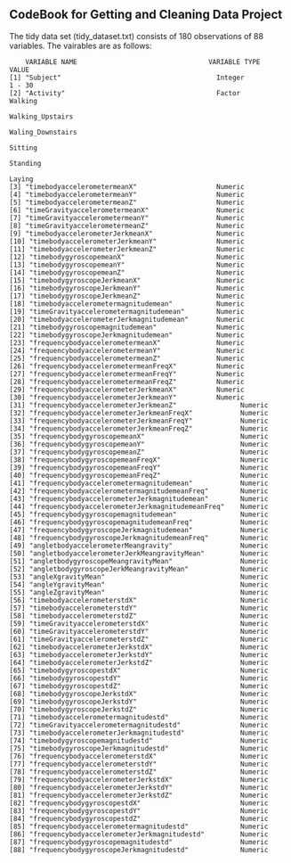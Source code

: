 ## CodeBook for Getting and Cleaning Data Project

The tidy data set (tidy_dataset.txt) consists of 180 observations of 88 variables.
The vairables are as follows:


        VARIABLE NAME                                 VARIABLE TYPE               VALUE                                  
    [1] "Subject"                                       Integer                   1 - 30   
    [2] "Activity"                                      Factor                    Walking
                                                                                  Walking_Upstairs
                                                                                  Waling_Downstairs
                                                                                  Sitting
                                                                                  Standing
                                                                                  Laying
    [3] "timebodyaccelerometermeanX"                    Numeric                     
    [4] "timebodyaccelerometermeanY"                    Numeric
    [5] "timebodyaccelerometermeanZ"                    Numeric 
    [6] "timeGravityaccelerometermeanX"                 Numeric 
    [7] "timeGravityaccelerometermeanY"                 Numeric 
    [8] "timeGravityaccelerometermeanZ"                 Numeric 
    [9] "timebodyaccelerometerJerkmeanX"                Numeric 
    [10] "timebodyaccelerometerJerkmeanY"               Numeric  
    [11] "timebodyaccelerometerJerkmeanZ"               Numeric  
    [12] "timebodygyroscopemeanX"                       Numeric  
    [13] "timebodygyroscopemeanY"                       Numeric  
    [14] "timebodygyroscopemeanZ"                       Numeric  
    [15] "timebodygyroscopeJerkmeanX"                   Numeric  
    [16] "timebodygyroscopeJerkmeanY"                   Numeric  
    [17] "timebodygyroscopeJerkmeanZ"                   Numeric  
    [18] "timebodyaccelerometermagnitudemean"           Numeric  
    [19] "timeGravityaccelerometermagnitudemean"        Numeric  
    [20] "timebodyaccelerometerJerkmagnitudemean"       Numeric  
    [21] "timebodygyroscopemagnitudemean"               Numeric  
    [22] "timebodygyroscopeJerkmagnitudemean"           Numeric  
    [23] "frequencybodyaccelerometermeanX"              Numeric  
    [24] "frequencybodyaccelerometermeanY"              Numeric  
    [25] "frequencybodyaccelerometermeanZ"              Numeric  
    [26] "frequencybodyaccelerometermeanFreqX"          Numeric  
    [27] "frequencybodyaccelerometermeanFreqY"          Numeric  
    [28] "frequencybodyaccelerometermeanFreqZ"          Numeric  
    [29] "frequencybodyaccelerometerJerkmeanX"          Numeric  
    [30] "frequencybodyaccelerometerJerkmeanY"          Numeric  
    [31] "frequencybodyaccelerometerJerkmeanZ"                Numeric  
    [32] "frequencybodyaccelerometerJerkmeanFreqX"            Numeric  
    [33] "frequencybodyaccelerometerJerkmeanFreqY"            Numeric  
    [34] "frequencybodyaccelerometerJerkmeanFreqZ"            Numeric  
    [35] "frequencybodygyroscopemeanX"                        Numeric  
    [36] "frequencybodygyroscopemeanY"                        Numeric  
    [37] "frequencybodygyroscopemeanZ"                        Numeric  
    [38] "frequencybodygyroscopemeanFreqX"                    Numeric  
    [39] "frequencybodygyroscopemeanFreqY"                    Numeric  
    [40] "frequencybodygyroscopemeanFreqZ"                    Numeric  
    [41] "frequencybodyaccelerometermagnitudemean"            Numeric  
    [42] "frequencybodyaccelerometermagnitudemeanFreq"        Numeric  
    [43] "frequencybodyaccelerometerJerkmagnitudemean"        Numeric  
    [44] "frequencybodyaccelerometerJerkmagnitudemeanFreq"    Numeric
    [45] "frequencybodygyroscopemagnitudemean"                Numeric
    [46] "frequencybodygyroscopemagnitudemeanFreq"            Numeric
    [47] "frequencybodygyroscopeJerkmagnitudemean"            Numeric
    [48] "frequencybodygyroscopeJerkmagnitudemeanFreq"        Numeric
    [49] "angletbodyaccelerometerMeangravity"                 Numeric
    [50] "angletbodyaccelerometerJerkMeangravityMean"         Numeric  
    [51] "angletbodygyroscopeMeangravityMean"                 Numeric
    [52] "angletbodygyroscopeJerkMeangravityMean"             Numeric
    [53] "angleXgravityMean"                                  Numeric
    [54] "angleYgravityMean"                                  Numeric
    [55] "angleZgravityMean"                                  Numeric
    [56] "timebodyaccelerometerstdX"                          Numeric
    [57] "timebodyaccelerometerstdY"                          Numeric
    [58] "timebodyaccelerometerstdZ"                          Numeric
    [59] "timeGravityaccelerometerstdX"                       Numeric
    [60] "timeGravityaccelerometerstdY"                       Numeric
    [61] "timeGravityaccelerometerstdZ"                       Numeric
    [62] "timebodyaccelerometerJerkstdX"                      Numeric
    [63] "timebodyaccelerometerJerkstdY"                      Numeric
    [64] "timebodyaccelerometerJerkstdZ"                      Numeric
    [65] "timebodygyroscopestdX"                              Numeric
    [66] "timebodygyroscopestdY"                              Numeric
    [67] "timebodygyroscopestdZ"                              Numeric
    [68] "timebodygyroscopeJerkstdX"                          Numeric
    [69] "timebodygyroscopeJerkstdY"                          Numeric
    [70] "timebodygyroscopeJerkstdZ"                          Numeric
    [71] "timebodyaccelerometermagnitudestd"                  Numeric
    [72] "timeGravityaccelerometermagnitudestd"               Numeric
    [73] "timebodyaccelerometerJerkmagnitudestd"              Numeric
    [74] "timebodygyroscopemagnitudestd"                      Numeric
    [75] "timebodygyroscopeJerkmagnitudestd"                  Numeric 
    [76] "frequencybodyaccelerometerstdX"                     Numeric
    [77] "frequencybodyaccelerometerstdY"                     Numeric
    [78] "frequencybodyaccelerometerstdZ"                     Numeric
    [79] "frequencybodyaccelerometerJerkstdX"                 Numeric
    [80] "frequencybodyaccelerometerJerkstdY"                 Numeric
    [81] "frequencybodyaccelerometerJerkstdZ"                 Numeric
    [82] "frequencybodygyroscopestdX"                         Numeric
    [83] "frequencybodygyroscopestdY"                         Numeric
    [84] "frequencybodygyroscopestdZ"                         Numeric
    [85] "frequencybodyaccelerometermagnitudestd"             Numeric
    [86] "frequencybodyaccelerometerJerkmagnitudestd"         Numeric
    [87] "frequencybodygyroscopemagnitudestd"                 Numeric
    [88] "frequencybodygyroscopeJerkmagnitudestd"             Numeric
